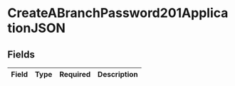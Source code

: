 # CreateABranchPassword201ApplicationJSON


## Fields

| Field       | Type        | Required    | Description |
| ----------- | ----------- | ----------- | ----------- |